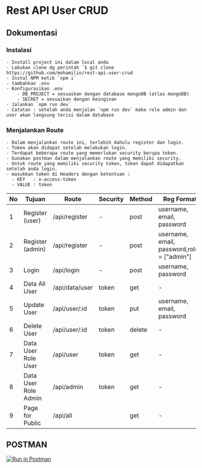 # Rest API User CRUD
## Dokumentasi 

### Instalasi
    - Install project ini dalam local anda
    - Lakukan clone dg perintah `$ git clone https://github.com/mohamilin/rest-api-user-crud
    - Instal NPM ketik `npm i`
    - tambahkan .env 
    - Konfigurasikan .env
        - DB_PROJECT = sesuaikan dengan database mongoDB (atlas mongoDB)
        - SECRET = sesuaikan dengan keinginan
    - Jalankan `npm run dev`
    - Catatan : setelah anda menjalan `npm run dev` maka role admin dan user akan langsung terisi dalam database

### Menjalankan Route

    - Dalam menjalankan route ini, terlebih dahulu register dan login.
    - Token akan didapat setelah melakukan login.
    - Terdapat beberapa route yang memerlukan security berupa token.
    - Gunakan postman dalam menjalankan route yang memiliki security. 
    - Untuk route yang memiliki security token, token dapat didapatkan setelah anda login.
    - masukkan token di Headers dengan ketentuan :
      - KEY   : x-access-token
      - VALUE : token

| No  | Tujuan                | Route                   | Security | Method  | Reg Format                                 |
| --- | ------                | -----                   | -------- | ------- | ----------                                 |
|  1  | Register (user)       | /api/register           |     -    | post    | username, email, password                  |
|  2  | Register (admin)      | /api/register           |     -    | post    | username, email, password,roles = ["admin"]|
|  3  | Login                 | /api/login              |     -    | post    | username, password                         |
|  4  | Data All User         | /api/data/user          |   token  | get     |        -                                   |
|  5  | Update User           | /api/user/:id           |   token  | put     | username, email, password                  |
|  6  | Delete User           | /api/user/:id           |   token  | delete  |        -                                   |
|  7  | Data User Role User   | /api/user               |   token  | get     |        -                                   |
|  8  | Data User Role Admin  | /api/admin              |   token  | get     |        -                                   |
|  9  | Page for Public       | /api/all                |          | get     |        -                                   |

## POSTMAN
[![Run in Postman](https://run.pstmn.io/button.svg)](https://app.getpostman.com/run-collection/dbb5660044e243fdf4e4)